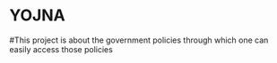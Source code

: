 # YOJNA
#This project is about the government policies through which one can easily access those policies
